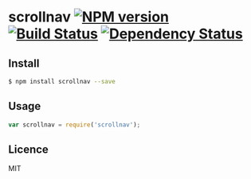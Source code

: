 # scrollnav [![NPM version](https://badge.fury.io/js/scrollnav.svg)](http://badge.fury.io/js/scrollnav) [![Build Status](https://travis-ci.org/supersheep/scrollnav.svg?branch=master)](https://travis-ci.org/supersheep/scrollnav) [![Dependency Status](https://gemnasium.com/supersheep/scrollnav.svg)](https://gemnasium.com/supersheep/scrollnav)

<!-- description -->

## Install

```bash
$ npm install scrollnav --save
```

## Usage

```js
var scrollnav = require('scrollnav');
```

## Licence

MIT
<!-- do not want to make nodeinit to complicated, you can edit this whenever you want. -->